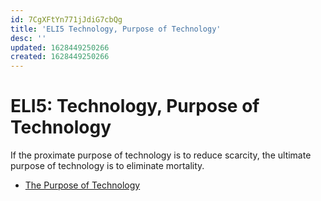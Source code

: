 ```yaml
---
id: 7CgXFtYn771jJdiG7cbQg
title: 'ELI5 Technology, Purpose of Technology'
desc: ''
updated: 1628449250266
created: 1628449250266
---
```

# ELI5: Technology, Purpose of Technology
If the proximate purpose of technology is to reduce scarcity, the ultimate purpose of technology is to eliminate mortality.

*   [The Purpose of Technology](https://balajis.com/the-purpose-of-technology/)
